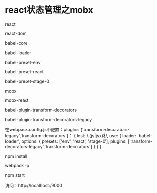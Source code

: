 # react状态管理之mobx


<react>

react

react-dom

<babel>

babel-core

babel-loader

babel-preset-env

babel-preset-react

babel-preset-stage-0

<mobx>

mobx

mobx-react

babel-plugin-transform-decorators

babel-plugin-transform-decorators-legacy

在webpack.config.js中配置：plugins: ['transform-decorators-legacy','transform-decorators']：
{
    test: /\.(js|jsx)$/,
    use: {
        loader: 'babel-loader',
        options: {
            presets: ['env', 'react', 'stage-0'],
            plugins: ['transform-decorators-legacy','transform-decorators']
        }
    }
}

npm install

webpack -p

npm start

访问：http://localhost:/9000